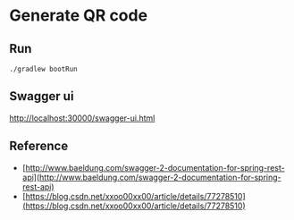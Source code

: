 # Generate QR code

## Run

```
./gradlew bootRun

```
## Swagger ui

[http://localhost:30000/swagger-ui.html](http://localhost:30000/swagger-ui.html)


## Reference
- [http://www.baeldung.com/swagger-2-documentation-for-spring-rest-api](http://www.baeldung.com/swagger-2-documentation-for-spring-rest-api) 
- [https://blog.csdn.net/xxoo00xx00/article/details/77278510](https://blog.csdn.net/xxoo00xx00/article/details/77278510)
